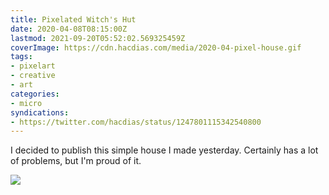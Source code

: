 ```yaml
---
title: Pixelated Witch's Hut
date: 2020-04-08T08:15:00Z
lastmod: 2021-09-20T05:52:02.569325459Z
coverImage: https://cdn.hacdias.com/media/2020-04-pixel-house.gif
tags:
- pixelart
- creative
- art
categories:
- micro
syndications:
- https://twitter.com/hacdias/status/1247801115342540800
---
```


I decided to publish this simple house I made yesterday. Certainly has a lot of problems, but I'm proud of it.

![](https://cdn.hacdias.com/media/2020-04-pixel-house.gif?class=fw)
